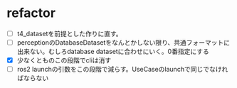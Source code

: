 # refactor

- [ ] t4_datasetを前提とした作りに直す。
- [ ] perceptionのDatabaseDatasetをなんとかしない限り、共通フォーマットに出来ない。むしろdatabase datasetに合わせにいく。0番指定にする
- [x] 少なくとものこの段階でcliは消す
- [ ] ros2 launchの引数をこの段階で減らす。UseCaseのlaunchで同じでなければならない

